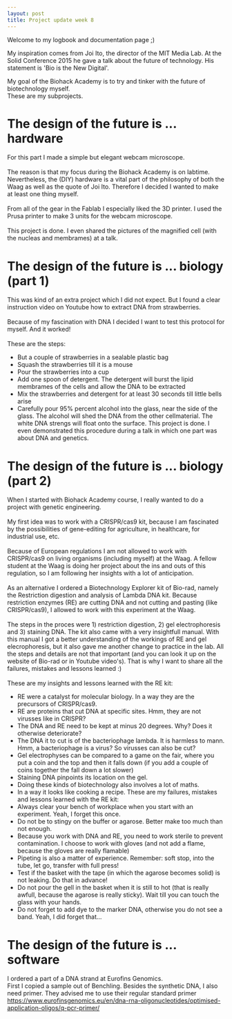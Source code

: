 ```yaml
---
layout: post
title: Project update week 8
---
```


Welcome to my logbook and documentation page ;)<br>

My inspiration comes from Joi Ito, the director of the MIT Media Lab. At the Solid Conference 2015 he gave a talk about the future of technology. His statement is 'Bio is the New Digital'. 

My goal of the Biohack Academy is to try and tinker with the future of biotechnology myself. <br>
These are my subprojects.

# The design of the future is ... hardware
For this part I made a simple but elegant webcam microscope. 
<br><br>
The reason is that my focus during the Biohack Academy is on labtime. Nevertheless, the (DIY) hardware is a vital part of the philosophy of both the Waag as well as the quote of Joi Ito. Therefore I decided I wanted to make at least one thing myself.
<br><br>
From all of the gear in the Fablab I especially liked the 3D printer. I used the Prusa printer to make 3 units for the webcam microscope. 
<br><br>
This project is done.
I even shared the pictures of the magnified cell (with the nucleas and membrames) at a talk. 

# The design of the future is ... biology (part 1)
This was kind of an extra project which I did not expect. But I found a clear instruction video on Youtube how to extract DNA from strawberries.
<br><br>
Because of my fascination with DNA I decided I want to test this protocol for myself. And it worked!<br>
<br>
These are the steps:
* But a couple of strawberries in a sealable plastic bag
* Squash the strawberries till it is a mouse
* Pour the strawberries into a cup
* Add one spoon of detergent. The detergent will burst the lipid membrames of the cells and allow the DNA to be extracted
* Mix the strawberries and detergent for at least 30 seconds till little bells arise
* Carefully pour 95% percent alcohol into the glass, near the side of the glass. The alcohol will shed the DNA from the other cellmaterial. The white DNA strengs will float onto the surface.
This project is done.
I even demonstrated this procedure during a talk in which one part was about DNA and genetics. 

# The design of the future is ... biology (part 2)
When I started with Biohack Academy course, I really wanted to do a project with genetic engineering. <br><br>
My first idea was to work with a CRISPR/cas9 kit, because I am fascinated by the possibilities of gene-editing for agriculture, in healthcare, for industrial use, etc.
<br><br>
Because of European regulations I am not allowed to work with CRISPR/cas9 on living organisms (including myself) at the Waag. A fellow student at the Waag is doing her project about the ins and outs of this regulation, so I am following her insights with a lot of anticipation. 
<br><br>
As an alternative I ordered a Biotechnology Explorer kit of Bio-rad, namely the Restriction digestion and analysis of Lambda DNA kit. Because restriction enzymes (RE) are cutting DNA and not cutting and pasting (like CRISPR/cas9), I allowed to work with this experiment at the Waag.
<br><br>
The steps in the proces were 1) restriction digestion, 2) gel electrophoresis and 3) staining DNA. The kit also came with a very insightfull manual. With this manual I got a better understanding of the workings of RE and gel elecrophoresis, but it also gave me another change to practice in the lab. All the steps and details are not that important (and you can look it up on the website of Bio-rad or in Youtube video's). That is why I want to share all the failures, mistakes and lessons learned :)
<br>
<br>
These are my insights and lessons learned with the RE kit:
* RE were a catalyst for molecular biology. In a way they are the precursors of CRISPR/cas9.
* RE are proteins that cut DNA at specific sites. Hmm, they are not virusses like in CRISPR?
* The DNA and RE need to be kept at minus 20 degrees. Why? Does it otherwise deteriorate? 
* The DNA it to cut is of the bacteriophage lambda. It is harmless to mann. Hmm, a bacteriophage is a virus? So virusses can also be cut?
* Gel electrophyses can be compared to a game on the fair, where you put a coin and the top and then it falls down (if you add a couple of coins together the fall down a lot slower) 
* Staining DNA pinpoints its location on the gel.
* Doing these kinds of biotechnology also involves a lot of maths. 
* In a way it looks like cooking a recipe. 
These are my failures, mistakes and lessons learned with the RE kit:
* Always clear your bench of workplace when you start with an experiment. Yeah, I forget this once.
* Do not be to stingy on the buffer or agarose. Better make too much than not enough.
* Because you work with DNA and RE, you need to work sterile to prevent contamination. I choose to work with gloves (and not add a flame, because the gloves are really flamable)
* Pipeting is also a matter of experience. Remember: soft stop, into the tube, let go, transfer with full press!
* Test if the basket with the tape (in which the agarose becomes solid) is not leaking. Do that in advance!
* Do not pour the gell in the basket when it is still to hot (that is really awfull, because the agarose is really sticky). Wait till you can touch the glass with your hands.
* Do not forget to add dye to the marker DNA, otherwise you do not see a band. Yeah, I did forget that...

# The design of the future is ... software
I ordered a part of a DNA strand at Eurofins Genomics. <br>
First I copied a sample out of Benchling. 
Besides the synthetic DNA, I also need primer. They advised me to use their regular standard primer <https://www.eurofinsgenomics.eu/en/dna-rna-oligonucleotides/optimised-application-oligos/q-pcr-primer/>



